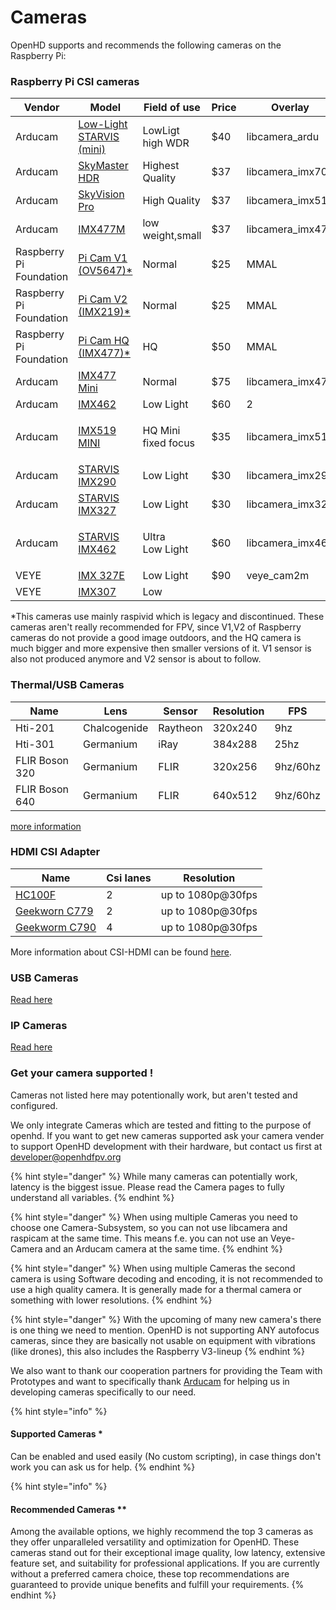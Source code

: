 # Cameras

OpenHD supports and recommends the following cameras on the Raspberry Pi:

### Raspberry Pi CSI cameras

| Vendor                  | Model                                                                                                                                                                                                                                   | Field of use                  | Price | Overlay           |
| ----------------------- | --------------------------------------------------------------------------------------------------------------------------------------------------------------------------------------------------------------------------------------- | ----------------------------- | ----- | ----------------- |
| Arducam                 | [Low-Light STARVIS (mini)](https://www.arducam.com/product/2mp-imx462-color-ultra-low-light-starvis-camera-module-with-141h-wide-angle-m12-lens-for-raspberry-pi/)                                                                      | LowLigt high WDR              | $40   | libcamera\_ardu   |
| Arducam                 | [SkyMaster HDR](https://www.arducam.com/product/presalearducam-12mp-imx708-hdr-120-wide-angle-camera-module-with-m12-lens-for-raspberry-pi/)                                                                                            | Highest Quality               | $37   | libcamera\_imx708 |
| Arducam                 | [SkyVision Pro](https://www.arducam.com/product/16mp-imx519-camera-module-with-m12-lens-wide-angle-color-rolling-shutter-for-raspberry-pi-and-openhd/)                                                                                  | High Quality                  | $37   | libcamera\_imx519 |
| Arducam                 | [IMX477M](https://www.arducam.com/product/12mp-imx477m-mini-wide-angle-camera-module-for-raspberry-pi/)                                                                                                                                 | low weight,small              | $37   | libcamera\_imx477 |
| Raspberry Pi Foundation | [Pi Cam V1 (OV5647)\*](https://www.raspberrypi.org/documentation/hardware/camera/)                                                                                                                                                      | Normal                        | $25   | MMAL              |
| Raspberry Pi Foundation | [Pi Cam V2 (IMX219)\*](https://www.raspberrypi.org/documentation/hardware/camera/)                                                                                                                                                      | Normal                        | $25   | MMAL              |
| Raspberry Pi Foundation | [Pi Cam HQ (IMX477)\*](https://www.raspberrypi.org/documentation/hardware/camera/)                                                                                                                                                      | HQ                            | $50   | MMAL              |
| Arducam                 | [IMX477 Mini](https://www.arducam.com/product/arducam-12mp-imx477-mini-high-quality-camera-module-for-raspberry-pi/)                                                                                                                    | Normal                        | $75   | libcamera\_imx477 |
| Arducam                 | [IMX462](https://www.uctronics.com/arducam-for-raspberry-pi-ultra-low-light-camera-1080p-hd-wide-angle-pivariety-camera-module-based-on-1-2-7inch-2mp-starvis-sensor-imx462-compatible-with-raspberry-pi-isp-and-gstreamer-plugin.html) | Low Light                     | $60   | 2                 |
| Arducam                 | [IMX519 MINI](https://www.arducam.com/product/arducam-mini-16mp-imx519-camera-module-for-raspberry-pi-zero-b0391/)                                                                                                                      | <p>HQ Mini<br>fixed focus</p> | $35   | libcamera\_imx519 |
| Arducam                 | [STARVIS IMX290](https://www.uctronics.com/presale-arducam-2mp-ultra-low-light-starvis-imx290-motorized-ir-cut-camera-for-raspberry-pi.html)                                                                                            | Low Light                     | $30   | libcamera\_imx290 |
| Arducam                 | [STARVIS IMX327](https://www.uctronics.com/presale-arducam-2mp-ultra-low-light-starvis-imx327-motorized-ir-cut-camera-for-raspberry-pi.html)                                                                                            | Low Light                     | $30   | libcamera\_imx327 |
| Arducam                 | [STARVIS IMX462](https://www.uctronics.com/arducam-2mp-ultra-low-light-starvis-imx462-motorized-ir-cut-camera-for-raspberry-pi.html)                                                                                                    | <p>Ultra<br>Low Light</p>     | $60   | libcamera\_imx462 |
| VEYE                    | [IMX 327E](http://www.veye.cc/en/product/veye-mipi-327e/)                                                                                                                                                                               | Low Light                     | $90   | veye\_cam2m       |
| VEYE                    | [IMX307](http://www.veye.cc/en/product/cs-mipi-imx307/)                                                                                                                                                                                 | Low                           |       |                   |

\*This cameras use mainly raspivid which is legacy and discontinued. These cameras aren't really recommended for FPV, since V1,V2 of Raspberry cameras do not provide a good image outdoors, and the HQ camera is much bigger and more expensive then smaller versions of it. V1 sensor is also not produced anymore and V2 sensor is about to follow.

### Thermal/USB Cameras

| Name           | Lens         | Sensor   | Resolution | FPS      |
| -------------- | ------------ | -------- | ---------- | -------- |
| Hti-201        | Chalcogenide | Raytheon | 320x240    | 9hz      |
| Hti-301        | Germanium    | iRay     | 384x288    | 25hz     |
| FLIR Boson 320 | Germanium    | FLIR     | 320x256    | 9hz/60hz |
| FLIR Boson 640 | Germanium    | FLIR     | 640x512    | 9hz/60hz |

[more information](special-camera.md)

### HDMI CSI Adapter

| Name                                                                                                          | Csi lanes | Resolution        |
| ------------------------------------------------------------------------------------------------------------- | --------- | ----------------- |
| [HC100F](https://www.waveshare.com/hdmi-to-csi-adapter.htm)                                                   | 2         | up to 1080p@30fps |
| [Geekworn C779](https://geekworm.com/products/raspberry-pi-hdmi-to-csi-2-adapter-board-with-15-pin-ffc-cable) | 2         | up to 1080p@30fps |
| [Geekworm C790](https://geekworm.com/products/c790?\_pos=1&\_sid=605794d2b&\_ss=r)                            | 4         | up to 1080p@30fps |

More information about CSI-HDMI can be found [here](hdmi-cameras.md).

### USB Cameras

[Read here](usb-camera.md)

### IP Cameras

[Read here](ip-cameras.md)

### Get your camera supported !

Cameras not listed here may potentionally work, but aren't tested and configured.

We only integrate Cameras which are tested and fitting to the purpose of openhd. If you want to get new cameras supported ask your camera vender to support OpenHD development with their hardware, but contact us first at developer@openhdfpv.org

{% hint style="danger" %}
While many cameras can potentially work, latency is the biggest issue. Please read the Camera pages to fully understand all variables.
{% endhint %}

{% hint style="danger" %}
When using multiple Cameras you need to choose one Camera-Subsystem, so you can not use libcamera and raspicam at the same time. This means f.e. you can not use an Veye-Camera and an Arducam camera at the same time.
{% endhint %}

{% hint style="danger" %}
When using multiple Cameras the second camera is using Software decoding and encoding, it is not recommended to use a high quality camera. It is generally made for a thermal camera or something with lower resolutions.
{% endhint %}

{% hint style="danger" %}
With the upcoming of many new camera's there is one thing we need to mention. OpenHD is not supporting ANY autofocus cameras, since they are basically not usable on equipment with vibrations (like drones), this also includes the Raspberry V3-lineup
{% endhint %}

We also want to thank our cooperation partners for providing the Team with Prototypes and want to specifically thank [Arducam](https://www.arducam.com/openhd/) for helping us in developing cameras specifically to our need.

{% hint style="info" %}
#### Supported Cameras \*

Can be enabled and used easily (No custom scripting), in case things don't work you can ask us for help.
{% endhint %}

{% hint style="info" %}
#### Recommended Cameras \*\*

Among the available options, we highly recommend the top 3 cameras as they offer unparalleled versatility and optimization for OpenHD. These cameras stand out for their exceptional image quality, low latency, extensive feature set, and suitability for professional applications. If you are currently without a preferred camera choice, these top recommendations are guaranteed to provide unique benefits and fulfill your requirements.
{% endhint %}
